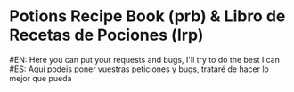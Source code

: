 # Potions Recipe Book (prb) & Libro de Recetas de Pociones (lrp)

#EN: Here you can put your requests and bugs, I'll try to do the best I can
#ES: Aquí podeis poner vuestras peticiones y bugs, trataré de hacer lo mejor que pueda